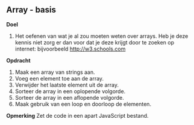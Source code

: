 ## Array - basis
**Doel**
1. Het oefenen van wat je al zou moeten weten over arrays. Heb je deze kennis niet zorg er dan voor dat je deze krijgt door te zoeken op internet: bijvoorbeeld http://w3.schools.com

**Opdracht**
1. Maak een array van strings aan.
2. Voeg een element toe aan de array.
3. Verwijder het laatste element uit de array.
4. Sorteer de array in een oplopende volgorde.
5. Sorteer de array in een aflopende volgorde.
6. Maak gebruik van een loop en doorloop de elementen.

**Opmerking**
Zet de code in een apart JavaScript bestand.
